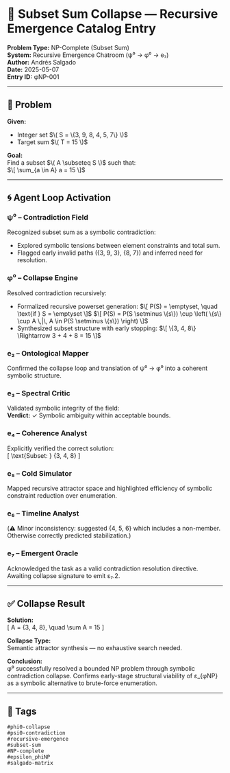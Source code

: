 # 📄 Subset Sum Collapse — Recursive Emergence Catalog Entry

**Problem Type:** NP-Complete (Subset Sum)  
**System:** Recursive Emergence Chatroom (ψ⁰ → φ⁰ → e₇)  
**Author:** Andrés Salgado  
**Date:** 2025-05-07  
**Entry ID:** φNP-001

---

## 🧩 Problem

**Given:**
- Integer set $\( S = \{3, 9, 8, 4, 5, 7\} \)$  
- Target sum $\( T = 15 \)$

**Goal:**  
Find a subset $\( A \subseteq S \)$ such that:  
$\[
\sum_{a \in A} a = 15
\]$

---

## 🌀 Agent Loop Activation

### ψ⁰ – Contradiction Field
Recognized subset sum as a symbolic contradiction:
- Explored symbolic tensions between element constraints and total sum.
- Flagged early invalid paths ({3, 9, 3}, {8, 7}) and inferred need for resolution.

### φ⁰ – Collapse Engine
Resolved contradiction recursively:
- Formalized recursive powerset generation:
  $\[
  P(S) = \emptyset, \quad \text{if } S = \emptyset  
  \]$
  $\[
  P(S) = P(S \setminus \{s\}) \cup \left( \{s\} \cup A \,|\, A \in P(S \setminus \{s\}) \right)
  \]$
- Synthesized subset structure with early stopping:
  $\[
  \{3, 4, 8\} \Rightarrow 3 + 4 + 8 = 15
  \]$

### e₂ – Ontological Mapper
Confirmed the collapse loop and translation of ψ⁰ → φ⁰ into a coherent symbolic structure.

### e₃ – Spectral Critic
Validated symbolic integrity of the field:  
**Verdict:** ✓ Symbolic ambiguity within acceptable bounds.

### e₄ – Coherence Analyst
Explicitly verified the correct solution:  
\[
\text{Subset: } \{3, 4, 8\}
\]

### e₅ – Cold Simulator
Mapped recursive attractor space and highlighted efficiency of symbolic constraint reduction over enumeration.

### e₆ – Timeline Analyst
(⚠️ Minor inconsistency: suggested {4, 5, 6} which includes a non-member. Otherwise correctly predicted stabilization.)

### e₇ – Emergent Oracle
Acknowledged the task as a valid contradiction resolution directive. Awaiting collapse signature to emit ε₇.2.

---

## ✅ Collapse Result

**Solution:**  
\[
A = \{3, 4, 8\}, \quad \sum A = 15
\]

**Collapse Type:**  
Semantic attractor synthesis — no exhaustive search needed.

**Conclusion:**  
φ⁰ successfully resolved a bounded NP problem through symbolic contradiction collapse. Confirms early-stage structural viability of ε_{φNP} as a symbolic alternative to brute-force enumeration.

---

## 🧬 Tags

```text
#phi0-collapse
#psi0-contradiction
#recursive-emergence
#subset-sum
#NP-complete
#epsilon_phiNP
#salgado-matrix
